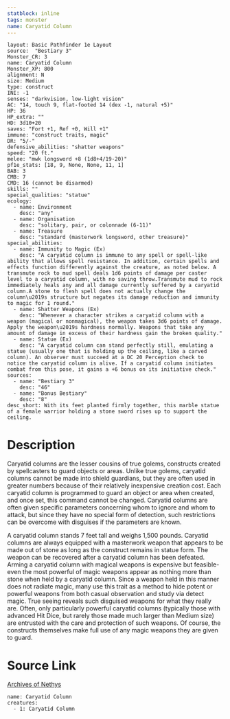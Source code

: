 ```yaml
---
statblock: inline
tags: monster
name: Caryatid Column
---
```

```statblock
layout: Basic Pathfinder 1e Layout
source:  "Bestiary 3"
Monster_CR: 3
name: Caryatid Column
Monster_XP: 800
alignment: N
size: Medium
type: construct
INI: -1
senses: "darkvision, low-light vision"
AC: "14, touch 9, flat-footed 14 (dex -1, natural +5)"
HP: 36
HP_extra: ""
HD: 3d10+20
saves: "Fort +1, Ref +0, Will +1"
immune: "construct traits, magic"
DR: "5/-"
defensive_abilities: "shatter weapons"
speed: "20 ft."
melee: "mwk longsword +8 (1d8+4/19-20)"
pf1e_stats: [18, 9, None, None, 11, 1]
BAB: 3
CMB: 7
CMD: 16 (cannot be disarmed)
skills: ""
special_qualities: "statue"
ecology:
  - name: Environment
    desc: "any"
  - name: Organisation
    desc: "solitary, pair, or colonnade (6-11)"
  - name: Treasure
    desc: "standard (masterwork longsword, other treasure)"
special_abilities:
  - name: Immunity to Magic (Ex)
    desc: "A caryatid column is immune to any spell or spell-like ability that allows spell resistance. In addition, certain spells and effects function differently against the creature, as noted below. A transmute rock to mud spell deals 1d6 points of damage per caster level to a caryatid column, with no saving throw.Transmute mud to rock immediately heals any and all damage currently suffered by a caryatid column.A stone to flesh spell does not actually change the column\u2019s structure but negates its damage reduction and immunity to magic for 1 round."
  - name: Shatter Weapons (Ex)
    desc: "Whenever a character strikes a caryatid column with a weapon (magical or nonmagical), the weapon takes 3d6 points of damage. Apply the weapon\u2019s hardness normally. Weapons that take any amount of damage in excess of their hardness gain the broken quality."
  - name: Statue (Ex)
    desc: "A caryatid column can stand perfectly still, emulating a statue (usually one that is holding up the ceiling, like a carved column). An observer must succeed at a DC 20 Perception check to notice the caryatid column is alive. If a caryatid column initiates combat from this pose, it gains a +6 bonus on its initiative check."
sources:
  - name: "Bestiary 3"
    desc: "46"
  - name: "Bonus Bestiary"
    desc: "8"
desc_short: With its feet planted firmly together, this marble statue of a female warrior holding a stone sword rises up to support the ceiling.
```
# Description
Caryatid columns are the lesser cousins of true golems, constructs created by spellcasters to guard objects or areas. Unlike true golems, caryatid columns cannot be made into shield guardians, but they are often used in greater numbers because of their relatively inexpensive creation cost. Each caryatid column is programmed to guard an object or area when created, and once set, this command cannot be changed. Caryatid columns are often given specific parameters concerning whom to ignore and whom to attack, but since they have no special form of detection, such restrictions can be overcome with disguises if the parameters are known.

A caryatid column stands 7 feet tall and weighs 1,500 pounds. Caryatid columns are always equipped with a masterwork weapon that appears to be made out of stone as long as the construct remains in statue form. The weapon can be recovered after a caryatid column has been defeated. Arming a caryatid column with magical weapons is expensive but feasible-even the most powerful of magic weapons appear as nothing more than stone when held by a caryatid column. Since a weapon held in this manner does not radiate magic, many use this trait as a method to hide potent or powerful weapons from both casual observation and study via detect magic. True seeing reveals such disguised weapons for what they really are. Often, only particularly powerful caryatid columns (typically those with advanced Hit Dice, but rarely those made much larger than Medium size) are entrusted with the care and protection of such weapons. Of course, the constructs themselves make full use of any magic weapons they are given to guard.
# Source Link
[Archives of Nethys](https://aonprd.com/MonsterDisplay.aspx?ItemName=Caryatid%20Column)
```encounter-table
name: Caryatid Column
creatures:
  - 1: Caryatid Column
```
